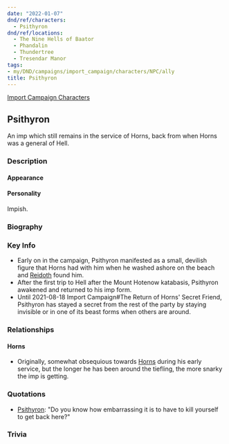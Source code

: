 ```yaml
---
date: "2022-01-07"
dnd/ref/characters:
  - Psithyron
dnd/ref/locations:
  - The Nine Hells of Baator
  - Phandalin
  - Thundertree
  - Tresendar Manor
tags:
- my/DND/campaigns/import_campaign/characters/NPC/ally
title: Psithyron
---
```


[Import Campaign Characters](/dnd/characters/)

## Psithyron

An imp which still remains in the service of Horns, back from when Horns was a general of Hell.

### Description

#### Appearance

#### Personality

Impish.

### Biography

### Key Info

- Early on in the campaign, Psithyron manifested as a small, devilish figure that Horns had with him when he washed ashore on the beach and [Reidoth](/dnd/npcs/reidoth) found him.
- After the first trip to Hell after the Mount Hotenow katabasis, Psithyron awakened and returned to his imp form.
- Until 2021-08-18 Import Campaign#The Return of Horns' Secret Friend, Psithyron has stayed a secret from the rest of the party by staying invisible or in one of its beast forms when others are around.

### Relationships

#### Horns

- Originally, somewhat obsequious towards [Horns](/dnd/characters/horns) during his early service, but the longer he has been around the tiefling, the more snarky the imp is getting.

### Quotations

- [Psithyron](/dnd/npcs/psithyron): "Do you know how embarrassing it is to have to kill yourself to get back here?"

### Trivia
